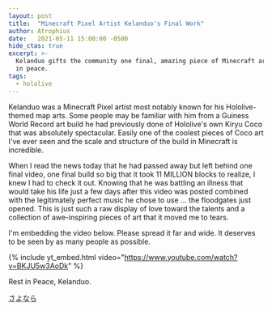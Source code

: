 ```yaml
---
layout: post
title:  "Minecraft Pixel Artist Kelanduo's Final Work"
author: Atrophius
date:   2021-05-11 15:00:00 -0500
hide_ctas: true
excerpt: >-
  Kelanduo gifts the community one final, amazing piece of Minecraft art. Rest
  in peace.
tags:
  - hololive
---
```


Kelanduo was a Minecraft Pixel artist most notably known for his Hololive-themed
map arts. Some people may be familiar with him from a Guiness World Record art
build he had previously done of Hololive's own Kiryu Coco that was absolutely
spectacular. Easily one of the coolest pieces of Coco art I've ever seen and the
scale and structure of the build in Minecraft is incredible.

When I read the news today that he had passed away but left behind one final
video, one final build so big that it took 11 MILLION blocks to realize, I knew
I had to check it out. Knowing that he was battling an illness that would take
his life just a few days after this video was posted combined with the
legitimately perfect music he chose to use ... the floodgates just opened. This
is just such a raw display of love toward the talents and a collection of
awe-inspiring pieces of art that it moved me to tears.

I'm embedding the video below. Please spread it far and wide. It deserves to be
seen by as many people as possible.

{% include yt_embed.html video="https://www.youtube.com/watch?v=BKJU5w3AoDk" %}

Rest in Peace, Kelanduo.

<abbr title="Goodbye">さよなら</abbr>

[TWIHLTwitter]: <https://twitter.com/WeekInHololive>
[TWIHLResources]: </resources>